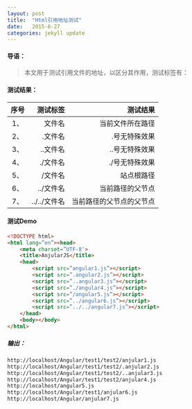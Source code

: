 ```yaml
---
layout: post
title:  "Html引用地址测试"
date:   2015-8-27 
categories: jekyll update
---
```

#### 导语：

> 本文用于测试引用文件的地址，以区分其作用，测试标签有：

#### 测试结果：

|序号|  测试标签 |       测试结果|
|:--:|---------:|----------:|
|1、 |     文件名|        当前文件所在路径|
|2、 |    .文件名|       .号无特殊效果|
|3、 |   ..文件名|      ..号无特殊效果|
|4、 |   ./文件名|     ./号无特殊效果|
|5、 |    /文件名|    站点根路径|
|6、 |  ../文件名|   当前路径的父节点|
|7、 |../../文件名|  当前路径的父节点的父节点|
#### 测试Demo
```html
<!DOCTYPE html>
<html lang=”en”><head>
	<meta charset=”UTF-8″>
	<title>AnjularJS</title>
	<head>
		<script src=”angular1.js”></script>
		<script src=”.angular2.js”></script>
		<script src=”..angular3.js”></script>
		<script src=”./angular4.js”></script>
		<script src=”/angular5.js”></script>
		<script src=”../angular6.js”></script>
		<script src=”../../angular7.js”></script>
	</head>
	<body></body>
</html>
```
##### 输出：
```html
http://localhost/Angular/test1/test2/anjular1.js
http://localhost/Angular/test1/test2/.anjular2.js
http://localhost/Angular/test1/test2/..anjular3.js
http://localhost/Angular/test1/test2/anjular4.js
http://localhost/angular5.js
http://localhost/Angular/test1/anjular6.js
http://localhost/Angular/anjular7.js
```